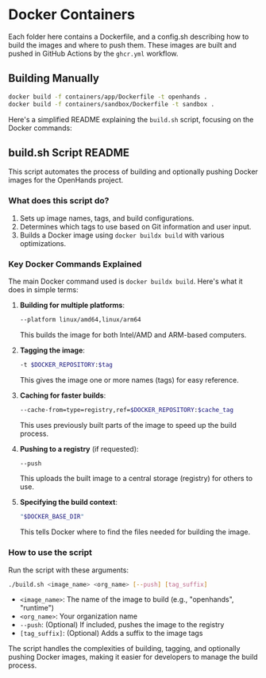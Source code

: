 # Docker Containers

Each folder here contains a Dockerfile, and a config.sh describing how to build
the images and where to push them. These images are built and pushed in GitHub Actions
by the `ghcr.yml` workflow.

## Building Manually

```bash
docker build -f containers/app/Dockerfile -t openhands .
docker build -f containers/sandbox/Dockerfile -t sandbox .
```

Here's a simplified README explaining the `build.sh` script, focusing on the Docker commands:

## build.sh Script README

This script automates the process of building and optionally pushing Docker images for the OpenHands project.

### What does this script do?

1. Sets up image names, tags, and build configurations.
2. Determines which tags to use based on Git information and user input.
3. Builds a Docker image using `docker buildx build` with various optimizations.

### Key Docker Commands Explained

The main Docker command used is `docker buildx build`. Here's what it does in simple terms:

1. **Building for multiple platforms**:

   ```sh
   --platform linux/amd64,linux/arm64
   ```

   This builds the image for both Intel/AMD and ARM-based computers.

2. **Tagging the image**:

   ```sh
   -t $DOCKER_REPOSITORY:$tag
   ```

   This gives the image one or more names (tags) for easy reference.

3. **Caching for faster builds**:

   ```sh
   --cache-from=type=registry,ref=$DOCKER_REPOSITORY:$cache_tag
   ```

   This uses previously built parts of the image to speed up the build process.

4. **Pushing to a registry** (if requested):

   ```sh
   --push
   ```

   This uploads the built image to a central storage (registry) for others to use.

5. **Specifying the build context**:

   ```sh
   "$DOCKER_BASE_DIR"
   ```

   This tells Docker where to find the files needed for building the image.

### How to use the script

Run the script with these arguments:

```sh
./build.sh <image_name> <org_name> [--push] [tag_suffix]
```

- `<image_name>`: The name of the image to build (e.g., "openhands", "runtime")
- `<org_name>`: Your organization name
- `--push`: (Optional) If included, pushes the image to the registry
- `[tag_suffix]`: (Optional) Adds a suffix to the image tags

The script handles the complexities of building, tagging, and optionally pushing Docker images, making it easier for developers to manage the build process.
